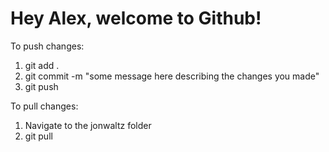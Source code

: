 # Hey Alex, welcome to Github!

To push changes:

1) git add .
2) git commit -m "some message here describing the changes you made"
3) git push

To pull changes:

1) Navigate to the jonwaltz folder
2) git pull
